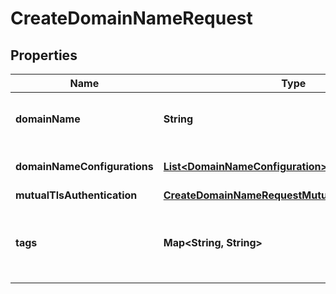 

# CreateDomainNameRequest


## Properties

| Name | Type | Description | Notes |
|------------ | ------------- | ------------- | -------------|
|**domainName** | **String** | A string with a length between [1-512]. |  |
|**domainNameConfigurations** | [**List&lt;DomainNameConfiguration&gt;**](DomainNameConfiguration.md) | The domain name configurations. |  [optional] |
|**mutualTlsAuthentication** | [**CreateDomainNameRequestMutualTlsAuthentication**](CreateDomainNameRequestMutualTlsAuthentication.md) |  |  [optional] |
|**tags** | **Map&lt;String, String&gt;** | Represents a collection of tags associated with the resource. |  [optional] |



